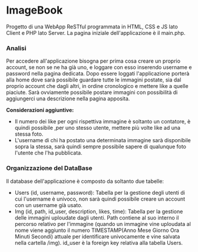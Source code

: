 # ImageBook
Progetto di una WebApp ReSTful programmata in HTML, CSS e JS lato Client e PHP lato Server.
La pagina iniziale dell'applicazione è il main.php.

### Analisi
Per accedere all'applicazione bisogna per prima cosa creare un proprio account, se non se ne ha già uno, e loggare con esso inserendo username e password nella pagina dedicata. Dopo essere loggati l'applicazione porterà alla home dove sarà possibile guardare tutte le immagini postate, sia dal proprio account che dagli altri, in ordine cronologico e mettere like a quelle piaciute. Sarà ovviamente possibile postare immagini con possibilità di aggiungerci una descrizione nella pagina apposita.

**Considerazioni aggiuntive:**
 - Il numero dei like per ogni rispettiva immagine è soltanto un contatore, è quindi possibile ,per uno stesso utente, mettere più volte like ad una stessa foto.
- L'username di chi ha postato una determinata immagine sarà disponibile sopra la stessa, sarà quindi sempre possibile sapere di qualunque foto l'utente che l'ha pubblicata.

### Organizzazione del DataBase
Il database dell'applicazione è composto da soltanto due tabelle:
- Users (id, username, password): Tabella per la gestione degli utenti di cui l'username è univoco, non sarà quindi possibile creare un account con un username già usato.
- Img (id, path, id_user, description, likes, time): Tabella per la gestione delle immagini uploudate dagli utenti. Path contiene al suo interno il percorso relativo per l'immagine (quando un immagine vine uploudata al nome viene aggiunto il numero TIMESTAMP(Anno Mese Giorno Ora Minuti Secondi) attuale per identificare univocamente e vine salvata nella cartella /img). id_user è la foreign key relativa alla tabella Users.
